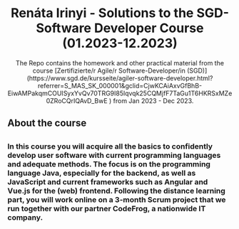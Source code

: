 <h1 align="center">Renáta Irinyi - Solutions to the SGD-Software Developer Course (01.2023-12.2023) </h1>


<div align="center">
The Repo contains the homework and other practical material from the course [Zertifizierte/r Agile/r Software-Developer/in (SGD)] 
(https://www.sgd.de/kursseite/agiler-software-developer.html?referrer=S_MAS_SK_000001&gclid=CjwKCAiAxvGfBhB-EiwAMPakqmCOUISyxYvQv70TRG9I85lqvqk25CQMjfF7TaGu1T6HKRSxMZe0ZRoCQrIQAvD_BwE
) from Jan 2023 - Dec 2023. 
</div>


<h2>About the course<h2>
<h3>In this course you will acquire all the basics to confidently develop user software with current programming languages and adequate methods. The focus is on the programming language Java, especially for the backend, as well as JavaScript and current frameworks such as Angular and Vue.js for the (web) frontend. Following the distance learning part, you will work online on a 3-month Scrum project that we run together with our partner CodeFrog, a nationwide IT company. 
<h3>



